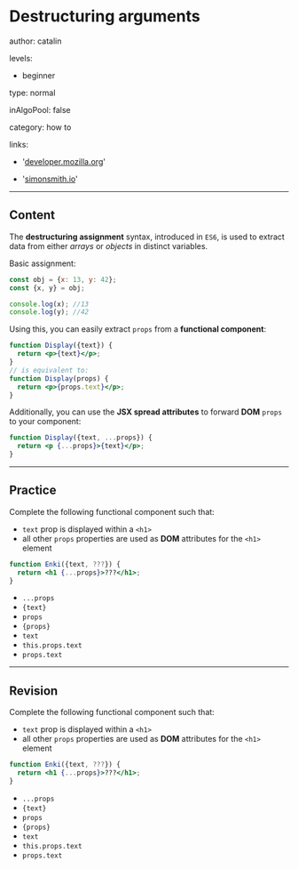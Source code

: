 # Destructuring arguments
author: catalin

levels:

  - beginner

type: normal

inAlgoPool: false

category: how to

links:

  - '[developer.mozilla.org](https://developer.mozilla.org/en-US/docs/Web/JavaScript/Reference/Operators/Destructuring_assignment)'

  - '[simonsmith.io](https://simonsmith.io/destructuring-objects-as-function-parameters-in-es6/)'

---
## Content

The **destructuring assignment** syntax, introduced in `ES6`, is used to extract data from either *arrays* or *objects* in distinct variables.

Basic assignment:
```jsx
const obj = {x: 13, y: 42};
const {x, y} = obj;

console.log(x); //13
console.log(y); //42
```

Using this, you can easily extract `props` from a **functional component**:
```jsx
function Display({text}) {
  return <p>{text}</p>;
}
// is equivalent to:
function Display(props) {
  return <p>{props.text}</p>;
}
```

Additionally, you can use the **JSX spread attributes** to forward **DOM** `props` to your component:
```jsx
function Display({text, ...props}) {
  return <p {...props}>{text}</p>;
}
```


---
## Practice

Complete the following functional component such that:
  - `text` prop is displayed within a `<h1>`
  - all other `props` properties are used as **DOM** attributes for the `<h1>` element

```jsx
function Enki({text, ???}) {
  return <h1 {...props}>???</h1>;
}
```

* `...props`
* `{text}`
* `props`
* `{props}`
* `text`
* `this.props.text`
* `props.text`

---
## Revision

Complete the following functional component such that:
  - `text` prop is displayed within a `<h1>`
  - all other `props` properties are used as **DOM** attributes for the `<h1>` element
  
```jsx
function Enki({text, ???}) {
  return <h1 {...props}>???</h1>;
}
```

* `...props`
* `{text}`
* `props`
* `{props}`
* `text`
* `this.props.text`
* `props.text`
